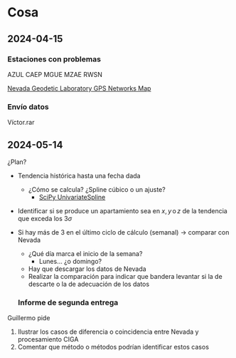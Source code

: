 # Cosa

## 2024-04-15

### Estaciones con problemas
AZUL CAEP MGUE MZAE RWSN

[Nevada Geodetic Laboratory GPS Networks Map](http://geodesy.unr.edu/NGLStationPages/gpsnetmap/GPSNetMap.html)

### Envío datos
Víctor.rar

## 2024-05-14
¿Plan?
- Tendencia histórica hasta una fecha dada
  - ¿Cómo se calcula? ¿Spline cúbico o un ajuste?
    - [SciPy UnivariateSpline](https://docs.scipy.org/doc/scipy/reference/generated/scipy.interpolate.UnivariateSpline.html)
- Identificar si se produce un apartamiento sea en $x, y\, \text{o}\, z$ de la tendencia que exceda los $3 \sigma$
- Si hay más de 3 en el último ciclo de cálculo (semanal) -> comparar con Nevada
  - ¿Qué día marca el inicio de la semana?
    - Lunes... ¿o domingo?
  - Hay que descargar los datos de Nevada
  - Realizar la comparación para indicar que bandera levantar si la de descarte o la de adecuación de los datos


  ### Informe de segunda entrega
Guillermo pide
1. Ilustrar los casos de diferencia o coincidencia entre Nevada y procesamiento CIGA
2. Comentar que método o métodos podrían identificar estos casos